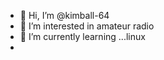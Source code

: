- 👋 Hi, I’m @kimball-64
- 👀 I’m interested in amateur radio
- 🌱 I’m currently learning ...linux
-


<!---
kimball-64/kimball-64 is a ✨ special ✨ repository because its `README.md` (this file) appears on your GitHub profile.
You can click the Preview link to take a look at your changes.
--->
